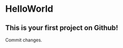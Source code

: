 # HelloWorld
This is your first project on Github!
--------------------------------------
Commit changes.

